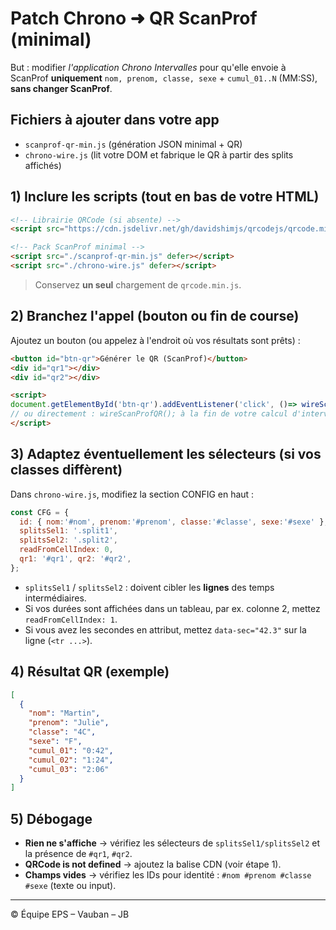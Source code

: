 
# Patch Chrono ➜ QR ScanProf (minimal)

But : modifier *l'application Chrono Intervalles* pour qu'elle envoie à ScanProf **uniquement**
`nom, prenom, classe, sexe` + `cumul_01..N` (MM:SS), **sans changer ScanProf**.

## Fichiers à ajouter dans votre app
- `scanprof-qr-min.js` (génération JSON minimal + QR)
- `chrono-wire.js` (lit votre DOM et fabrique le QR à partir des splits affichés)

## 1) Inclure les scripts (tout en bas de votre HTML)

```html
<!-- Librairie QRCode (si absente) -->
<script src="https://cdn.jsdelivr.net/gh/davidshimjs/qrcodejs/qrcode.min.js" defer></script>

<!-- Pack ScanProf minimal -->
<script src="./scanprof-qr-min.js" defer></script>
<script src="./chrono-wire.js" defer></script>
```

> Conservez **un seul** chargement de `qrcode.min.js`.

## 2) Branchez l'appel (bouton ou fin de course)

Ajoutez un bouton (ou appelez à l'endroit où vos résultats sont prêts) :

```html
<button id="btn-qr">Générer le QR (ScanProf)</button>
<div id="qr1"></div>
<div id="qr2"></div>

<script>
document.getElementById('btn-qr').addEventListener('click', ()=> wireScanProfQR());
// ou directement : wireScanProfQR(); à la fin de votre calcul d'intervalles
</script>
```

## 3) Adaptez éventuellement les sélecteurs (si vos classes diffèrent)

Dans `chrono-wire.js`, modifiez la section CONFIG en haut :
```js
const CFG = {
  id: { nom:'#nom', prenom:'#prenom', classe:'#classe', sexe:'#sexe' },
  splitsSel1: '.split1',
  splitsSel2: '.split2',
  readFromCellIndex: 0,
  qr1: '#qr1', qr2: '#qr2',
};
```
- `splitsSel1` / `splitsSel2` : doivent cibler les **lignes** des temps intermédiaires.
- Si vos durées sont affichées dans un tableau, par ex. colonne 2, mettez `readFromCellIndex: 1`.
- Si vous avez les secondes en attribut, mettez `data-sec="42.3"` sur la ligne (`<tr ...>`).

## 4) Résultat QR (exemple)

```json
[
  {
    "nom": "Martin",
    "prenom": "Julie",
    "classe": "4C",
    "sexe": "F",
    "cumul_01": "0:42",
    "cumul_02": "1:24",
    "cumul_03": "2:06"
  }
]
```

## 5) Débogage

- **Rien ne s'affiche** → vérifiez les sélecteurs de `splitsSel1/splitsSel2` et la présence de `#qr1`, `#qr2`.
- **QRCode is not defined** → ajoutez la balise CDN (voir étape 1).
- **Champs vides** → vérifiez les IDs pour identité : `#nom #prenom #classe #sexe` (texte ou input).

---

© Équipe EPS – Vauban – JB

